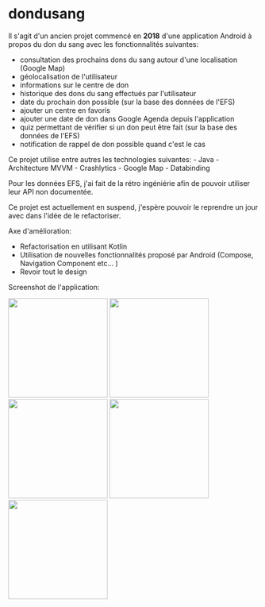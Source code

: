 # dondusang

Il s'agit d'un ancien projet commencé en **2018** d'une application Android à propos du don du sang avec les fonctionnalités suivantes:
* consultation des prochains dons du sang autour d'une localisation (Google Map)
* géolocalisation de l'utilisateur
* informations sur le centre de don
* historique des dons du sang effectués par l'utilisateur
* date du prochain don possible (sur la base des données de l'EFS)
* ajouter un centre en favoris
* ajouter une date de don dans Google Agenda depuis l'application
* quiz permettant de vérifier si un don peut être fait (sur la base des données de l'EFS)
* notification de rappel de don possible quand c'est le cas

Ce projet utilise entre autres les technologies suivantes:
    - Java
    - Architecture MVVM
    - Crashlytics
    - Google Map
    - Databinding

Pour les données EFS, j'ai fait de la rétro ingéniérie afin de pouvoir utiliser leur API non documentée.

Ce projet est actuellement en suspend, j'espère pouvoir le reprendre un jour avec dans l'idée de le refactoriser.

Axe d'amélioration:
- Refactorisation en utilisant Kotlin
- Utilisation de nouvelles fonctionnalités proposé par Android (Compose, Navigation Component etc... )
- Revoir tout le design

Screenshot de l'application:

<img src="https://i.imgur.com/2m8UiMy.png" width="200">
<img src="https://i.imgur.com/T01gnts.png" width="200">
<img src="https://i.imgur.com/nx4nbZ4.png" width="200">
<img src="https://i.imgur.com/Q3MBWRs.png" width="200">
<img src="https://i.imgur.com/TU5ymBA.png" width="200">

